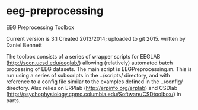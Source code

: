 # eeg-preprocessing
EEG Preprocessing Toolbox

Current version is 3.1
Created 2013/2014; uploaded to git 2015.
written by Daniel Bennett

The toolbox consists of a series of wrapper scripts for EEGLAB (http://sccn.ucsd.edu/eeglab/) allowing (relatively) automated batch processing of EEG datasets. The main script is EEGPreprocessing.m. This is run using a series of subscripts in the ../scripts/ directory, and with reference to a config file similar to the examples defined in the ../config/ directory. Also relies on ERPlab (http://erpinfo.org/erplab) and CSDlab (http://psychophysiology.cpmc.columbia.edu/Software/CSDtoolbox/) in parts.
